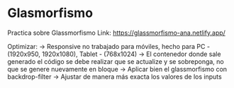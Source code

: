 # Glasmorfismo
Practica sobre Glassmorfismo
Link: https://glassmorfismo-ana.netlify.app/

Optimizar:
-> Responsive no trabajado para móviles, hecho para PC - (1920x950, 1920x1080), Tablet - (768x1024)
-> El contenedor donde sale generado el código se debe realizar que se actualize y se sobreponga, no que se genere nuevamente en bloque
-> Aplicar bien el glassmorfismo con backdrop-filter
-> Ajustar de manera más exacta los valores de los inputs
